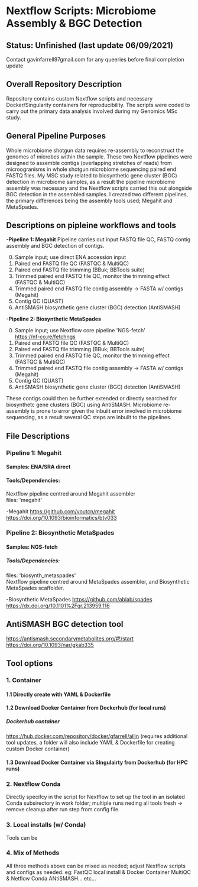 # Nextflow Scripts: Microbiome Assembly & BGC Detection 
## Status: Unfinished (last update 06/09/2021)
Contact gavinfarrell97gmail.com for any queeries before final completion update

## Overall Repository Description
Repository contains custom Nextflow scripts and necessary Docker/Singularity containers for reproducibility. The scripts were coded to carry out the primary data analysis involved during my Genomics MSc study. 

## General Pipeline Purposes
Whole microbiome shotgun data requires re-assembly to reconstruct the genomes of microbes within the sample. These two Nextflow pipelines were designed to assemble contigs (overlapping stretches of reads) from microogranisms in whole shotgun microbiome sequencing paired end FASTQ files. My MSC study related to biosynthetic gene cluster (BGC) detection in microbiome samples, as a result the pipeline microbiome assembly was necessary and the Nextflow scripts carried this out alongside BGC detection in the assembled samples. I created two different pipelines, the primary differences being the assembly tools used; Megahit and MetaSpades. 

## Descriptions on pipleine workflows and tools 

****-Pipeline 1: Megahit****
Pipeline carries out input FASTQ file QC, FASTQ contig assembly and BGC detection of contigs.

0. Sample input; use direct ENA accession input
1. Paired end FASTQ file QC (FASTQC & MultiQC)
2. Paired end FASTQ file trimming (BBuk; BBTools suite)
3. Trimmed paired end FASTQ file QC, monitor the trimming effect (FASTQC & MultiQC)
4. Trimmed paired end FASTQ file contig assembly -> FASTA w/ contigs (Megahit)
5. Contig QC (QUAST)
6. AntiSMASH biosynthetic gene cluster (BGC) detection (AntiSMASH)

****-Pipeline 2: Biosynthetic MetaSpades****

0. Sample input; use Nextflow core pipeline 'NGS-fetch' <br/>
https://nf-co.re/fetchngs
2. Paired end FASTQ file QC (FASTQC & MultiQC)
3. Paired end FASTQ file trimming (BBuk; BBTools suite)
4. Trimmed paired end FASTQ file QC, monitor the trimming effect (FASTQC & MultiQC)
5. Trimmed paired end FASTQ file contig assembly -> FASTA w/ contigs (Megahit)
6. Contig QC (QUAST)
7. AntiSMASH biosynthetic gene cluster (BGC) detection (AntiSMASH)

These contigs could then be further extended or directly searched for biosynthetc gene clusters (BGC) using AntiSMASH. Microbiome re-assembly is prone to error given the inbuilt error involved in microbiome sequencing, as a result several QC steps are inbuilt to the pipelines.

## File Descriptions
### Pipeline 1: Megahit
#### Samples: ENA/SRA direct 

#### Tools/Dependencies:

Nextflow pipeline centred around Megahit assembler <br /> 
files: 'megahit'

-Megahit
https://github.com/voutcn/megahit
https://doi.org/10.1093/bioinformatics/btv033

### Pipeline 2: Biosynthetic MetaSpades
#### Samples: NGS-fetch

##### Tools/Dependencies:

files: 'biosynth_metaspades' <br /> 
Nextflow pipeline centred around MetaSpades assembler, and Biosynthetic MetaSpades scaffolder.

-Biosynthetic MetaSpades
https://github.com/ablab/spades
https://dx.doi.org/10.1101%2Fgr.213959.116

## AntiSMASH BGC detection tool
https://antismash.secondarymetabolites.org/#!/start
https://doi.org/10.1093/nar/gkab335


## Tool options
### 1. Container
#### 1.1 Directly create with YAML & Dockerfile
#### 1.2 Download Docker Container from Dockerhub (for local runs)
##### Dockerhub container 
https://hub.docker.com/repository/docker/gfarrell/allin 
(requires additional tool updates, a folder will also include YAML & Dockerfile for creating custom Docker container)

#### 1.3 Download Docker Container via SIngulairty from Dockerhub (for HPC runs)

### 2. Nextflow Conda
Directly specifcy in the script for Nextflow to set up the tool in an isolated Conda subsirectory in work folder; multiple runs neding all tools fresh -> remove cleanup after run step from config file.

### 3. Local installs (w/ Conda)
Tools can be 

### 4. Mix of Methods
All three methods above can be mixed as needed; adjust Nextflow scripts and configs as needed.
eg: FastQC local install & Docker Container MultiQC & Netflow Conda ANtiSMASH... etc...
